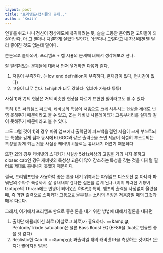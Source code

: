 ```yaml
---
layout: post
title: "프리앰프+캡시뮬의 문제.."
author: "Keith"
---
```


연휴를 쉬고 나니 정신이 정상궤도에 복귀하려는 듯, 슬슬 그동안 묻어뒀던 고민들이 되살아난다. 아 그 얼마나 치열하게 살았단 말인가. 더군다나 그렇다고 내 자신에겐 별 달리 좋아진 것도 없는데 말이다.

본론으로 돌아와서, 프리앰프 + 켑 시뮬의 문제에 대해서 생각해보려 한다.

잘 알려져있는 문제들에 대해서 먼저 열거하면 다음과 같다.

1) 저음이 부족하다. (=low end definition이 부족하다, 존재감이 없다, 펀치감이 없다)
2) 고음이 너무 쏜다. (=high가 너무 강하다, 입자가 가늘다 등등)

사실 1)과 2)의 현상은 거의 비슷한 현상을 다르게 표현한 말이라고도 볼 수 있다.

특히 1)은 파워앰프 피드백, 케비넷의 특성이 저음으로 크게 치우치는 현상을 제대로 반영 못해주기 때문이라고 볼 수 있고, 2)는 케비넷 시뮬레이터가 고음부처리를 실제와 같이 못해주기 때문이라고 볼 수 있다.

그도 그럴 것이 1)의 경우 파워 앰프에서 출력단이 피드백을 걸면 저음이 크게 부스트되는 특성을 갖게 됨과 동시에 6L6GC와 같은 출력관을 쓰면 저음이 적절히 부스트되는 특성을 갖게 되는 것을 사실상 캐비넷 시뮬로는 흉내내기 어렵기 때문이다.

또한 2)의 경우 캐비넷의 스피커가 사실상 5kHz이상의 고음을 거의 내지 못하고 closed cab인 경우 캐비넷의 특성상 고음이 많이 감소하는 특성을 갖는 것을 디지털 필터로 제대로 흉내내지 못했기 때문이다.

결국, 프리앰프만을 사용하여 좋은 톤을 내기 위해서는 파워앰프 디스토션 뿐 아니라 파워단의 주파수 특성까지 잘 흉내내야 한다는 결론을 얻게 된다. (이미 이러한 기능이 Izotope의 Thrash에는 반영이 되어있긴 하다만) 특히, 앰프의 출력을 사정없이 올렸을 때, 즉 과한 출력으로 스피커가 고통으로 울부짖는 소리의 특징은 저음량일 때의 그것과 매우 다르다.

그래서, 여기에서 프리앰프 만으로 좋은 톤을 내기 위한 방법에 대해서 결론을 내자면

1) 출력단 에뮬레이션 회로 (아날로그 회로)가 필요하다.
==&amp;amp;gt; Pentode/Triode saturation은 물론 Bass Boost EQ (EF86을 dual로 만들면 좋을 것 같다)
2) Realistic한 Cab IR
==&amp;amp;gt; 과출력일 때의 캐비넷 IR을 측정하는 것이다! (콘지가 찢어지든 말든)




